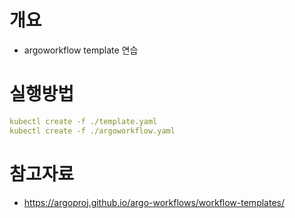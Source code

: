# 개요
* argoworkflow template 연습

# 실행방법
```yaml
kubectl create -f ./template.yaml
kubectl create -f ./argoworkflow.yaml
```

# 참고자료
* https://argoproj.github.io/argo-workflows/workflow-templates/